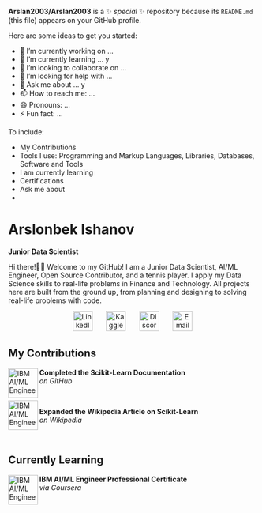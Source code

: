


**Arslan2003/Arslan2003** is a ✨ _special_ ✨ repository because its `README.md` (this file) appears on your GitHub profile.

Here are some ideas to get you started:

- 🔭 I’m currently working on ...
- 🌱 I’m currently learning ... y
- 👯 I’m looking to collaborate on ...
- 🤔 I’m looking for help with ...
- 💬 Ask me about ... y
- 📫 How to reach me: ...
- 😄 Pronouns: ...
- ⚡ Fun fact: ...

To include:
- My Contributions
- Tools I use: Programming and Markup Languages, Libraries, Databases, Software and Tools
- I am currently learning
- Certifications
- Ask me about
- 



# Arslonbek Ishanov
**Junior Data Scientist**

Hi there!👋🏼 Welcome to my GitHub! I am a Junior Data Scientist, AI/ML Engineer, Open Source Contributor, and a tennis player. I apply my Data Science skills to real-life problems in Finance and Technology. All projects here are built from the ground up, from planning and designing to solving real-life problems with code.

<!-- Social icons section -->
<p align="center">
  <a href="https://www.linkedin.com/in/arslonbek-ishanov/"><img width="40px" height="40px" alt="LinkedIn" title="View my LinkedIn" src="https://github.com/user-attachments/assets/2fe5106d-f42f-4f07-9d0c-1b82df108429"/></a>
  &#8287;&#8287;&#8287;&#8287;&#8287;
  <a href="https://dev.to/denvercoder1"><img width="40px" height="40px" alt="Kaggle" title="View my Kaggle Profile" src="https://github.com/user-attachments/assets/55a1e073-ad42-4d1d-86f8-8381ccb4c66f"/></a>
  &#8287;&#8287;&#8287;&#8287;&#8287;
  <a href="https://discord.gg/fPrdqh3Zfu" alt="Discord"><img width="40px" height="40px" alt="Discord" title="DM me on Discord" src="https://github.com/user-attachments/assets/a89af0bc-eea5-4151-9b8c-80b6b54aa2fd"/></a>
  &#8287;&#8287;&#8287;&#8287;&#8287; 
  <a href="mailto:arslonbek.ishanov.work@gmail.com"><img width="40px" height="40px" alt="Email" title="Send me an email" src="https://github.com/user-attachments/assets/795210e4-7f07-4636-a517-d44e919b42bd"/></a>
</p>


## My Contributions

<a href="https://github.com/scikit-learn/scikit-learn/issues/30907">
  <img align="left" width="60px" height="60px" alt="IBM AI/ML Engineer" src="https://github.com/user-attachments/assets/4573f2e9-7ba0-4fee-b81f-025462e76849"/>
</a>

  **Completed the Scikit-Learn Documentation**  
  *on GitHub*

<br clear="left"/>

<a href="https://en.wikipedia.org/wiki/Talk:Scikit-learn">
  <img align="left" width="60px" height="60px" alt="IBM AI/ML Engineer" src="https://github.com/user-attachments/assets/799cc749-63e3-430f-940a-e1f0befc28ff"/>
</a>

  **Expanded the Wikipedia Article on Scikit-Learn**  
  *on Wikipedia*

<br clear="left"/>





## Currently Learning

<a href="https://www.coursera.org/professional-certificates/ai-engineer">
  <img align="left" width="60px" height="60px" alt="IBM AI/ML Engineer" src="https://github.com/user-attachments/assets/d85b4049-d770-46c4-86c4-69696c06e3c1"/>
</a>

  **IBM AI/ML Engineer Professional Certificate**  
  *via Coursera*

<br clear="left"/>

